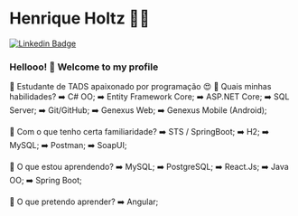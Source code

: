 
<!--
### Hi there 👋
**henriqueholtz/henriqueholtz** is a ✨ _special_ ✨ repository because its `README.md` (this file) appears on your GitHub profile.

Here are some ideas to get you started:

- 🔭 I’m currently working on ...
- 🌱 I’m currently learning ...
- 👯 I’m looking to collaborate on ...
- 🤔 I’m looking for help with ...
- 💬 Ask me about ...
- 📫 How to reach me: ...
- 😄 Pronouns: ...
- ⚡ Fun fact: ...
-->

# Henrique Holtz :man_technologist:

[![Linkedin Badge](https://img.shields.io/badge/-LinkedIn-blue?style=flat-square&logo=Linkedin&logoColor=white&link=https://www.linkedin.com/in/henrique-holtz/)](https://www.linkedin.com/in/henrique-holtz/)

### Hellooo! 👋 Welcome to my profile

🎩 Estudante de TADS apaixonado por programação 😍
🔹 Quais minhas habilidades?
➡️ C# OO;
➡️ Entity Framework Core;
➡️ ASP.NET Core;
➡️ SQL Server;
➡️ Git/GitHub;
➡️ Genexus Web;
➡️ Genexus Mobile (Android);

🔹 Com o que tenho certa familiaridade?
➡️ STS / SpringBoot;
➡️ H2;
➡️ MySQL;
➡️ Postman;
➡️ SoapUI;

🔹 O que estou aprendendo?
➡️ MySQL;
➡️ PostgreSQL;
➡️ React.Js;
➡️ Java OO;
➡️ Spring Boot;

🔹 O que pretendo aprender?
➡️ Angular;
